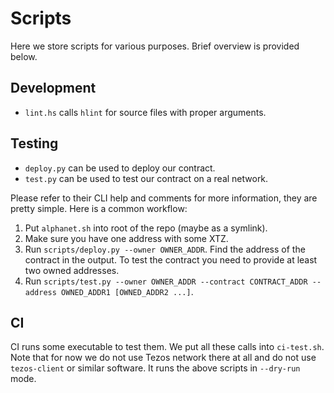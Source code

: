 <!--
 - SPDX-FileCopyrightText: 2019 Serokell <https://serokell.io>, 2019 Bitcoin Suisse
 -
 - SPDX-License-Identifier: LicenseRef-MPL-2.0
 -->

# Scripts

Here we store scripts for various purposes.
Brief overview is provided below.

## Development

* `lint.hs` calls `hlint` for source files with proper arguments.

## Testing

* `deploy.py` can be used to deploy our contract.
* `test.py` can be used to test our contract on a real network.

Please refer to their CLI help and comments for more information, they are pretty simple.
Here is a common workflow:
1. Put `alphanet.sh` into root of the repo (maybe as a symlink).
2. Make sure you have one address with some XTZ.
3. Run `scripts/deploy.py --owner OWNER_ADDR`.
Find the address of the contract in the output.
To test the contract you need to provide at least two owned addresses.
4. Run `scripts/test.py --owner OWNER_ADDR --contract CONTRACT_ADDR --address OWNED_ADDR1 [OWNED_ADDR2 ...]`.

## CI

CI runs some executable to test them.
We put all these calls into `ci-test.sh`.
Note that for now we do not use Tezos network there at all and do not use `tezos-client` or similar software.
It runs the above scripts in `--dry-run` mode.
